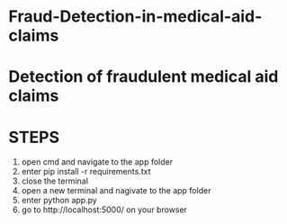 # Fraud-Detection-in-medical-aid-claims
# Detection of fraudulent medical aid claims

# STEPS
1. open cmd and navigate to the app folder
2. enter pip install -r requirements.txt
3. close the terminal
4. open a new terminal and nagivate to the app folder
5. enter python app.py
6. go to http://localhost:5000/ on your browser
